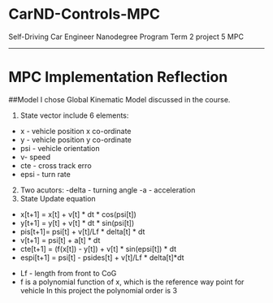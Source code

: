 # CarND-Controls-MPC
Self-Driving Car Engineer Nanodegree Program Term 2 project 5 MPC

---

# MPC Implementation Reflection

##Model
I chose Global Kinematic Model discussed in the course. 
1. State vector include 6 elements:
- x - vehicle position x co-ordinate
- y - vehicle position y co-ordinate
- psi - vehicle orientation
- v- speed
- cte - cross track erro
- epsi - turn rate

2. Two acutors: 
-delta - turning angle
-a - acceleration 
3. State Update equation
- x[t+1] = x[t] + v[t] * dt * cos(psi[t])
- y[t+1] = y[t] + v[t] * dt * sin(psi[t])
- pis[t+1]= psi[t] + v[t]/Lf * delta[t] * dt
- v[t+1] = psi[t] + a[t] * dt
- cte[t+1] = (f(x[t]) - y[t]) + v[t] * sin(epsi[t]) * dt
- espi[t+1] = psi[t] - psides[t] + v[t]/Lf * delta[t]*dt

* Lf - length from front to CoG 
* f is a polynomial function of x, which is the reference way point for vehicle In this project the polynomial order is 3





